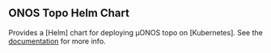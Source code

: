 <!--
SPDX-FileCopyrightText: 2022 2020-present Open Networking Foundation <info@opennetworking.org>

SPDX-License-Identifier: Apache-2.0
-->

## ONOS Topo Helm Chart

Provides a [Helm] chart for deploying µONOS topo on [Kubernetes]. See the
[documentation](https://docs.onosproject.org/onos-topo/docs/deployment/) for more info.

